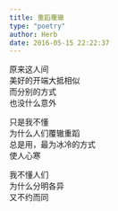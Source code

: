 ```yaml
---  
title: 重蹈覆辙  
type: "poetry"  
author: Herb  
date: 2016-05-15 22:22:37  
---  
```

原来这人间  
美好的开端大抵相似  
而分别的方式  
也没什么意外  

只是我不懂  
为什么人们覆辙重蹈  
总是用，最为冰冷的方式  
使人心寒  

我不懂人们  
为什么分明各异  
又不约而同